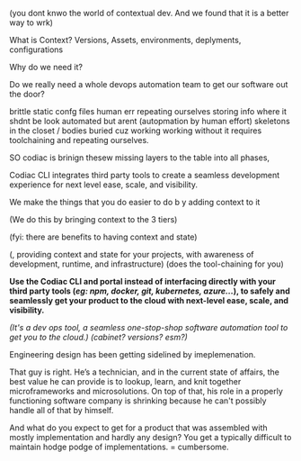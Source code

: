 <!--  
3 tiers.

Codiac acts as your broker for the activities within your project.

(we get context out of it, which makes a huge difference in time money and manpoewer)

-->


(you dont knwo the world of contextual dev.  And we found that it is a better way to wrk)

What is Context?
Versions, Assets, environments, deplyments, configurations

Why do we need it? 

Do we really need a whole devops automation team to get our software out the door? 

brittle static confg files
human err
repeating ourselves
storing info where it shdnt be
look automated but arent (autopmation by human effort)
skeletons in the closet / bodies buried
cuz working working without it requires toolchaining and repeating ourselves.

SO codiac is brinign thesew missing layers to the table into all phases, 


Codiac CLI integrates third party tools to create a seamless development experience for next level ease, scale, and visibility. 

We make the things that you do easier to do b y adding context to it

(We do this by bringing context to the 3 tiers)

(fyi: there are benefits to having context and state)

(, providing context and state for your projects, with awareness of  development, runtime, and infrastructure)
(does the tool-chaining for you)

**Use the Codiac CLI and portal instead of interfacing directly with your third party tools (*eg: npm, docker, git, kubernetes, azure...*), to safely and seamlessly get your product to the cloud with next-level ease, scale, and visibility.**

*(It's a dev ops tool, a seamless one-stop-shop software automation tool to get you to the cloud.) (cabinet?  versions?  esm?)*


Engineering design has been getting sidelined by imeplemenation.


That guy is right.  He’s a technician, and in the current state of affairs, the best value he can provide is to lookup, learn, and knit together microframeworks and microsolutions.  On top of that, his role in a properly functioning software company is shrinking because he can't possibly handle all of that by himself.  

And what do you expect to get for a product that was assembled with mostly implementation and hardly any design?  You get a typically difficult to maintain hodge podge of implementations. = cumbersome.
